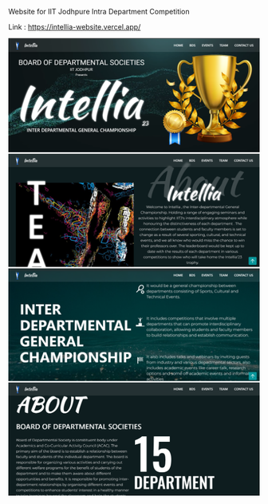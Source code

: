 Website for IIT Jodhpure Intra Department Competition

Link : https://intellia-website.vercel.app/

![App Screenshot](https://github.com/A158-debug/Intellia_Website/blob/master/src/img/Screenshot%202023-07-23%20003006.png)
![App Screenshot](https://github.com/A158-debug/Intellia_Website/blob/master/src/img/Screenshot%202023-07-23%20003035.png)
![App Screenshot](https://github.com/A158-debug/Intellia_Website/blob/master/src/img/Screenshot%202023-07-23%20003100.png)
![App Screenshot](https://github.com/A158-debug/Intellia_Website/blob/master/src/img/Screenshot%202023-07-23%20003150.png)
